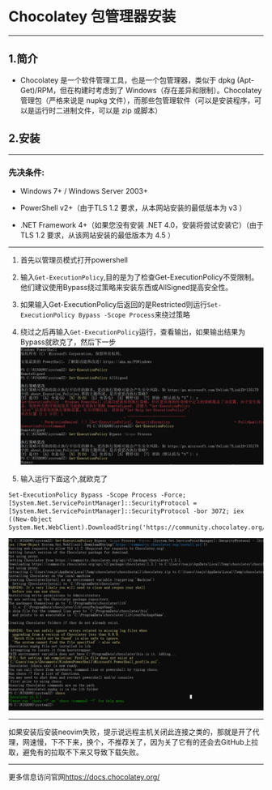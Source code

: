 # Chocolatey 包管理器安装  
***

## 1.简介  
* Chocolatey 是一个软件管理工具，也是一个包管理器，类似于 dpkg (Apt-Get)/RPM，但在构建时考虑到了 Windows（存在差异和限制）。Chocolatey 管理包（严格来说是 nupkg 文件），而那些包管理软件（可以是安装程序，可以是运行时二进制文件，可以是 zip 或脚本）  

## 2.安装  
***
### 先决条件:  

* Windows 7+ / Windows Server 2003+  

* PowerShell v2+（由于TLS 1.2 要求，从本网站安装的最低版本为 v3 ）  

* .NET Framework 4+（如果您没有安装 .NET 4.0，安装将尝试安装它）（由于TLS 1.2 要求，从该网站安装的最低版本为  4.5 ）  

***
1. 首先以管理员模式打开powershell 

2. 输入`Get-ExecutionPolicy`,目的是为了检查Get-ExecutionPolicy不受限制。他们建议使用Bypass绕过策略来安装东西或AllSigned提高安全性。

3. 如果输入Get-ExecutionPolicy后返回的是Restricted则运行`Set-ExecutionPolicy Bypass -Scope Process`来绕过策略  

4. 绕过之后再输入`Get-ExecutionPolicy`运行，查看输出，如果输出结果为Bypass就欧克了，然后下一步 
![](https://github.com/teajoonie/mynote/blob/main/picture/choco_install_1.png) 

5. 输入运行下面这个,就欧克了  
```
Set-ExecutionPolicy Bypass -Scope Process -Force; [System.Net.ServicePointManager]::SecurityProtocol = [System.Net.ServicePointManager]::SecurityProtocol -bor 3072; iex ((New-Object System.Net.WebClient).DownloadString('https://community.chocolatey.org/install.ps1'))
```
![](https://github.com/teajoonie/mynote/blob/main/picture/choco_install_2.png)
***
如果安装后安装neovim失败，提示说远程主机关闭此连接之类的，那就是开了代理，网速慢，下不下来，换个，不推荐关了，因为关了它有的还会去GitHub上拉取，避免有的拉取不下来又导致下载失败。
***
更多信息访问官网<https://docs.chocolatey.org/>

